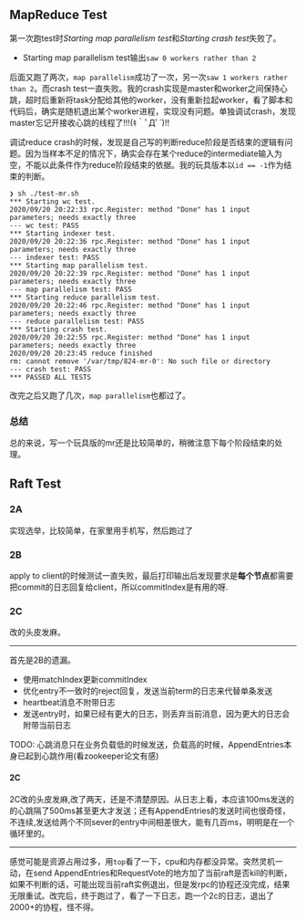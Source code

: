 ## MapReduce Test

第一次跑test时*Starting map parallelism test*和*Starting crash test*失败了。

* Starting map parallelism test输出`saw 0 workers rather than 2`

后面又跑了两次，`map parallelism`成功了一次，另一次`saw 1 workers rather than 2`。而crash test一直失败。我的crash实现是master和worker之间保持心跳，超时后重新将task分配给其他的worker，没有重新拉起worker，看了脚本和代码后，确实是随机退出某个worker进程，实现没有问题。单独调试crash，发现master忘记开接收心跳的线程了!!!(ｷ｀ﾟДﾟ´)!!

调试reduce crash的时候，发现是自己写的判断reduce阶段是否结束的逻辑有问题。因为当样本不足的情况下，确实会存在某个reduce的intermediate输入为空，不能以此条件作为reduce阶段结束的依据。我的玩具版本以`id == -1`作为结束的判断。

```
❯ sh ./test-mr.sh
*** Starting wc test.
2020/09/20 20:22:33 rpc.Register: method "Done" has 1 input parameters; needs exactly three
--- wc test: PASS
*** Starting indexer test.
2020/09/20 20:22:36 rpc.Register: method "Done" has 1 input parameters; needs exactly three
--- indexer test: PASS
*** Starting map parallelism test.
2020/09/20 20:22:39 rpc.Register: method "Done" has 1 input parameters; needs exactly three
--- map parallelism test: PASS
*** Starting reduce parallelism test.
2020/09/20 20:22:46 rpc.Register: method "Done" has 1 input parameters; needs exactly three
--- reduce parallelism test: PASS
*** Starting crash test.
2020/09/20 20:22:55 rpc.Register: method "Done" has 1 input parameters; needs exactly three
2020/09/20 20:23:45 reduce finished
rm: cannot remove '/var/tmp/824-mr-0': No such file or directory
--- crash test: PASS
*** PASSED ALL TESTS
```

改完之后又跑了几次，`map parallelism`也都过了。

### 总结

总的来说，写一个玩具版的mr还是比较简单的，稍微注意下每个阶段结束的处理。

## Raft Test

### 2A

实现选举，比较简单，在家里用手机写，然后跑过了

### 2B

apply to client的时候测试一直失败，最后打印输出后发现要求是**每个节点**都需要把commit的日志回复给client，所以commitIndex是有用的呀.

### 2C

改的头皮发麻。

-----

首先是2B的遗漏。

* 使用matchIndex更新commitIndex
* 优化entry不一致时的reject回复，发送当前term的日志来代替单条发送
* heartbeat消息不附带日志
* 发送entry时，如果已经有更大的日志，则丢弃当前消息，因为更大的日志会附带当前日志

TODO: 心跳消息只在业务负载低的时候发送，负载高的时候，AppendEntries本身已起到心跳作用(看zookeeper论文有感)

#### 2C

2C改的头皮发麻,改了两天，还是不清楚原因。从日志上看，本应该100ms发送的的心跳隔了500ms甚至更大才发送；还有AppendEntries的发送时间也很奇怪，不连续,发送给两个不同sever的entry中间相差很大，能有几百ms，明明是在一个循环里的。

-----

感觉可能是资源占用过多，用`top`看了一下，cpu和内存都没异常。突然灵机一动，在send AppendEntries和RequestVote的地方加了当前raft是否kill的判断，如果不判断的话，可能出现当前raft实例退出，但是发rpc的协程还没完成，结果无限重试。改完后，终于跑过了，看了一下日志，跑一个2c的日志，退出了2000+的协程，怪不得。

